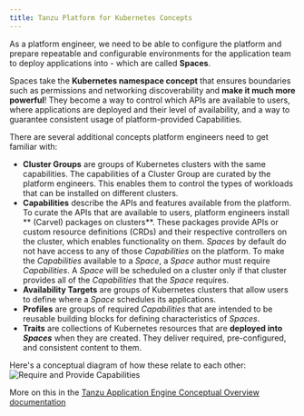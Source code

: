 ```yaml
---
title: Tanzu Platform for Kubernetes Concepts
---
```


As a platform engineer, we need to be able to configure the platform and prepare repeatable and configurable environments for the application team to deploy applications into - which are called **Spaces**. 

Spaces take the **Kubernetes namespace concept** that ensures boundaries such as permissions and networking discoverability and **make it much more powerful**!
They become a way to control which APIs are available to users, where applications are deployed and their level of availability, and a way to guarantee consistent usage of platform-provided Capabilities.

There are several additional concepts platform engineers need to get familiar with:
- **Cluster Groups** are groups of Kubernetes clusters with the same capabilities. The capabilities of a Cluster Group are curated by the platform engineers. This enables them to control the types of workloads that can be installed on different clusters.
- **Capabilities** describe the APIs and features available from the platform. To curate the APIs that are available to users, platform engineers install ** (Carvel) packages on clusters**. These packages provide APIs or custom resource definitions (CRDs) and their respective controllers on the cluster, which enables functionality on them.
*Spaces* by default do not have access to any of those *Capabilities* on the platform. To make the *Capabilities* available to a *Space*, a *Space* author must require *Capabilities*. 
A *Space* will be scheduled on a cluster only if that cluster provides all of the *Capabilities* that the *Space* requires.
- **Availability Targets** are groups of Kubernetes clusters that allow users to define where a *Space* schedules its applications.
- **Profiles** are groups of required *Capabilities* that are intended to be reusable building blocks for defining characteristics of *Spaces*. 
- **Traits** are collections of Kubernetes resources that are **deployed into *Spaces*** when they are created. They deliver required, pre-configured, and consistent content to them.

Here's a conceptual diagram of how these relate to each other:
![Require and Provide Capabilities](../images/requireprovidecapabilities.png)

More on this in the [Tanzu Application Engine Conceptual Overview documentation](https://docs.vmware.com/en/VMware-Tanzu-Platform/services/create-manage-apps-tanzu-platform-k8s/concepts-about-spaces.html)